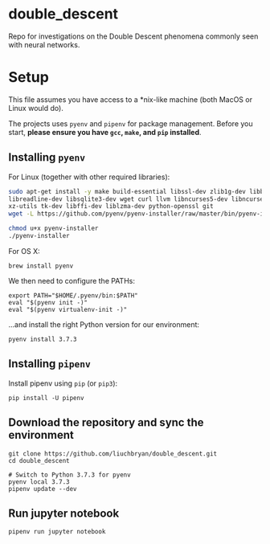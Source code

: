# double_descent
Repo for investigations on the Double Descent phenomena commonly seen with neural networks. 


# Setup
This file assumes you have access to a *nix-like machine (both MacOS or
Linux would do).

The projects uses `pyenv` and `pipenv` for package management.
Before you start, **please ensure you have `gcc`, `make`, and `pip` installed**.

## Installing `pyenv`

For Linux (together with other required libraries):

``` bash
sudo apt-get install -y make build-essential libssl-dev zlib1g-dev libbz2-dev \
libreadline-dev libsqlite3-dev wget curl llvm libncurses5-dev libncursesw5-dev \
xz-utils tk-dev libffi-dev liblzma-dev python-openssl git
wget -L https://github.com/pyenv/pyenv-installer/raw/master/bin/pyenv-installer | bash

chmod u+x pyenv-installer
./pyenv-installer
```

For OS X:
```
brew install pyenv
```

We then need to configure the PATHs:
```
export PATH="$HOME/.pyenv/bin:$PATH"
eval "$(pyenv init -)"
eval "$(pyenv virtualenv-init -)"
```

...and install the right Python version for our environment:
```
pyenv install 3.7.3
```

## Installing `pipenv`
Install pipenv using `pip` (or `pip3`):
```
pip install -U pipenv
```

## Download the repository and sync the environment
```
git clone https://github.com/liuchbryan/double_descent.git
cd double_descent

# Switch to Python 3.7.3 for pyenv
pyenv local 3.7.3
pipenv update --dev
```

## Run jupyter notebook
```
pipenv run jupyter notebook
```
